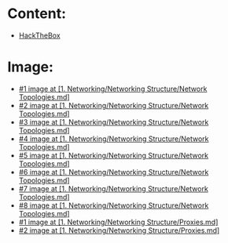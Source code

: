 # Content:
- <a href="https://academy.hackthebox.com/">HackTheBox</a>
# Image:
- <a href="https://www.itrelease.com/2021/10/what-is-point-to-point-topology-with-example/">#1 image at [1. Networking/Networking Structure/Network Topologies.md]</a>
- <a href="https://www.istockphoto.com/vi/vec-to/c%E1%BA%A5u-tr%C3%BAc-li%C3%AAn-k%E1%BA%BFt-xe-bu%C3%BDt-m%E1%BA%A1ng-vector-minh-h%E1%BB%8Da-trong-kh%C3%A1i-ni%E1%BB%87m-c%C3%B4ng-ngh%E1%BB%87-m%E1%BA%A1ng-m%C3%A1y-gm1424073936-468909730?phrase=bus+topology">#2 image at [1. Networking/Networking Structure/Network Topologies.md]</a>
- <a href="https://www.shutterstock.com/image-vector/start-topology-type-network-1977792497">#3 image at [1. Networking/Networking Structure/Network Topologies.md]</a>
- <a href="https://www.istockphoto.com/vi/vec-to/t%C3%B4-p%C3%B4-v%C3%B2ng-m%E1%BA%A1ng-vector-minh-h%E1%BB%8Da-trong-kh%C3%A1i-ni%E1%BB%87m-c%C3%B4ng-ngh%E1%BB%87-m%E1%BA%A1ng-m%C3%A1y-t%C3%ADnh-gm1428221851-471790469">#4 image at [1. Networking/Networking Structure/Network Topologies.md]</a>
- <a href="[https://academy.hackthebox.com/module/34/section/299](https://academy.hackthebox.com/storage/modules/34/redesigned/topo_mesh.png)">#5 image at [1. Networking/Networking Structure/Network Topologies.md]</a>
- <a href="https://www.dnsstuff.com/wp-content/uploads/2019/09/Tree-Topology-1024x536.jpg">#6 image at [1. Networking/Networking Structure/Network Topologies.md]</a>
- <a href="https://www.dreamstime.com/social-network-concept-hybrid-topology-network-social-network-concept-hybrid-topology-network-data-green-square-line-style-image245726688">#7 image at [1. Networking/Networking Structure/Network Topologies.md]</a>
- <a href="https://www.conceptdraw.com/How-To-Guide/daisy-chain-network-topology">#8 image at [1. Networking/Networking Structure/Network Topologies.md]</a>
- <a href="https://www.baeldung.com/wp-content/uploads/2022/04/Forward-Proxy-01.png">#1 image at [1. Networking/Networking Structure/Proxies.md]</a>
- <a href="https://assets-global.website-files.com/5efc3ccdb72aaa7480ec8179/61ee501466af465f016c81b6_Proxy%20Servers%20vs.%20VPNs%203.png">#2 image at [1. Networking/Networking Structure/Proxies.md]</a>

